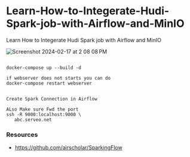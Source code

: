 # Learn-How-to-Integerate-Hudi-Spark-job-with-Airflow-and-MinIO
Learn How to Integerate Hudi Spark job with Airflow and MinIO

![Screenshot 2024-02-17 at 2 08 08 PM](https://github.com/soumilshah1995/Learn-How-to-Integerate-Hudi-Spark-job-with-Airflow-and-MinIO/assets/39345855/b2b1a754-0663-426f-86ea-2d46c4ffb2b9)

```

docker-compose up --build -d

if webserver does not starts you can do
docker-compose restart webserver


Create Spark Connection in Airflow

ALso Make sure Fwd the port
ssh -R 9000:localhost:9000 \
   abc.serveo.net

```

### Resources 
* https://github.com/airscholar/SparkingFlow
